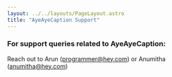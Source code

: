 ```yaml
---
layout: ../../layouts/PageLayout.astro
title: "AyeAyeCaption Support"
---
```


### For support queries related to AyeAyeCaption:

Reach out to Arun (programmer@hey.com) or Anumitha (anumitha@hey.com)

